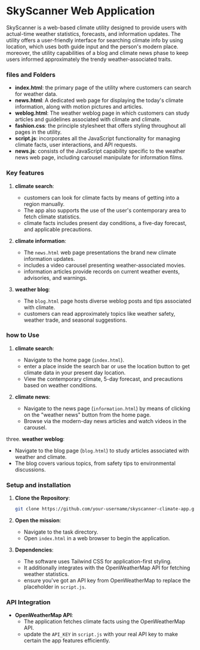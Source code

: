 # SkyScanner Web Application

SkyScanner is a web-based climate utility designed to provide users with actual-time weather statistics, forecasts, and information updates. The utility offers a user-friendly interface for searching climate info by using location, which uses both guide input and the person's modern place. moreover, the utility capabilities of a blog and climate news phase to keep users informed approximately the trendy weather-associated traits.

### files and Folders

- **index.html**: the primary page of the utility where customers can search for weather data.
- **news.html**: A dedicated web page for displaying the today's climate information, along with motion pictures and articles.
- **weblog.html**: The weather weblog page in which customers can study articles and guidelines associated with climate and climate.
- **fashion.css**: the principle stylesheet that offers styling throughout all pages in the utility.
- **script.js**: incorporates all the JavaScript functionality for managing climate facts, user interactions, and API requests.
- **news.js**: consists of the JavaScript capability specific to the weather news web page, including carousel manipulate for information films.

### Key features

1. **climate search**:
   - customers can look for climate facts by means of getting into a region manually.
   - The app also supports the use of the user's contemporary area to fetch climate statistics.
   - climate facts includes present day conditions, a five-day forecast, and applicable precautions.

2. **climate information**:
   - The `news.html` web page presentations the brand new climate information updates.
   - includes a video carousel presenting weather-associated movies.
   - information articles provide records on current weather events, advisories, and warnings.

3. **weather blog**:
   - The `blog.html` page hosts diverse weblog posts and tips associated with climate.
   - customers can read approximately topics like weather safety, weather trade, and seasonal suggestions.

### how to Use

1. **climate search**:
   - Navigate to the home page (`index.html`).
   - enter a place inside the search bar or use the location button to get climate data in your present day location.
   - View the contemporary climate, 5-day forecast, and precautions based on weather conditions.

2. **climate news**:
   - Navigate to the news page (`information.html`) by means of clicking on the "weather news" button from the home page.
   - Browse via the modern-day news articles and watch videos in the carousel.

three. **weather weblog**:
   - Navigate to the blog page (`blog.html`) to study articles associated with weather and climate.
   - The blog covers various topics, from safety tips to environmental discussions.

### Setup and installation

1. **Clone the Repository**:
   ```bash
   git clone https://github.com/your-username/skyscanner-climate-app.git
   ```

2. **Open the mission**:
   - Navigate to the task directory.
   - Open `index.html` in a web browser to begin the application.

3. **Dependencies**:
   - The software uses Tailwind CSS for application-first styling.
   - It additionally integrates with the OpenWeatherMap API for fetching weather statistics.
   - ensure you've got an API key from OpenWeatherMap to replace the placeholder in `script.js`.

### API Integration

- **OpenWeatherMap API**: 
  - The application fetches climate facts using the OpenWeatherMap API. 
  - update the `API_KEY` in `script.js` with your real API key to make certain the app features efficiently.

